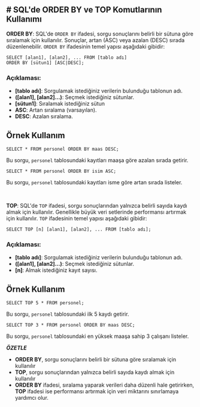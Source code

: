## **# SQL'de ORDER BY ve TOP Komutlarının Kullanımı**

**ORDER BY**: SQL'de `ORDER BY` ifadesi, sorgu sonuçlarını belirli bir sütuna göre sıralamak için kullanılır. Sonuçlar, artan (ASC) veya azalan (DESC) sırada düzenlenebilir. `ORDER BY` ifadesinin temel yapısı aşağıdaki gibidir:

```
SELECT [alan1], [alan2], ... FROM [tablo adı]
ORDER BY [sütun1] [ASC|DESC];
```

### Açıklaması:

- **[tablo adı]**: Sorgulamak istediğiniz verilerin bulunduğu tablonun adı.
- **([alan1], [alan2]...)**: Seçmek istediğiniz sütunlar.
- **[sütun1]**: Sıralamak istediğiniz sütun
- **ASC**: Artan sıralama (varsayılan).
- **DESC**: Azalan sıralama.

## Örnek Kullanım

```
SELECT * FROM personel ORDER BY maas DESC;
```

Bu sorgu, `personel` tablosundaki kayıtları maaşa göre azalan sırada getirir.

```
SELECT * FROM personel ORDER BY isim ASC;
```

Bu sorgu, `personel` tablosundaki kayıtları isme göre artan sırada listeler.

&nbsp;

**TOP**: SQL'de `TOP` ifadesi, sorgu sonuçlarından yalnızca belirli sayıda kaydı almak için kullanılır. Genellikle büyük veri setlerinde performansı artırmak için kullanılır. `TOP` ifadesinin temel yapısı aşağıdaki gibidir:

```
SELECT TOP [n] [alan1], [alan2], ... FROM [tablo adı];
```

### Açıklaması:

- **[tablo adı]**: Sorgulamak istediğiniz verilerin bulunduğu tablonun adı.
- **([alan1], [alan2]...)**: Seçmek istediğiniz sütunlar.
- **[n]**: Almak istediğiniz kayıt sayısı.

## Örnek Kullanım

```
SELECT TOP 5 * FROM personel;
```

Bu sorgu, `personel` tablosundaki ilk 5 kaydı getirir.

```
SELECT TOP 3 * FROM personel ORDER BY maas DESC;
```

Bu sorgu, `personel` tablosundaki en yüksek maaşa sahip 3 çalışanı listeler.

**_ÖZETLE_**

- **ORDER BY**, sorgu sonuçlarını belirli bir sütuna göre sıralamak için kullanılır
- **TOP**, sorgu sonuçlarından yalnızca belirli sayıda kaydı almak için kullanılır
- **ORDER BY** ifadesi, sıralama yaparak verileri daha düzenli hale getirirken, **TOP** ifadesi ise performansı artırmak için veri miktarını sınırlamaya yardımcı olur.
